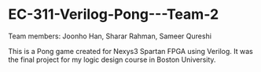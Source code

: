 # EC-311-Verilog-Pong---Team-2
Team members: Joonho Han, Sharar Rahman, Sameer Qureshi

This is a Pong game created for Nexys3 Spartan FPGA using Verilog.
It was the final project for my logic design course in Boston University.

